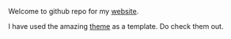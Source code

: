 Welcome to github repo for my [website](https://sshourie.github.io/).

I have used the amazing [theme](https://github.com/alshedivat/al-folio) as a template. Do check them out.


